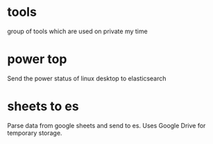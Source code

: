 # tools
group of tools which are used on private my time

# power top
Send the power status of linux desktop to elasticsearch

# sheets to es
Parse data from google sheets and send to es. Uses Google Drive for temporary storage.
